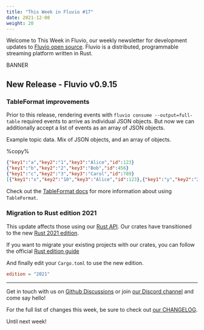```yaml
---
title: "This Week in Fluvio #17"
date: 2021-12-08
weight: 20
---
```

Welcome to This Week in Fluvio, our weekly newsletter
for development updates to [Fluvio open source]. Fluvio is a distributed,
programmable streaming platform written in Rust.

BANNER

## New Release - Fluvio v0.9.15

### TableFormat improvements

Prior to this release, rendering events with `fluvio consume --output=full-table` required events to arrive as individual JSON objects. But now we can additionally accept a list of events as an array of JSON objects.

Example topic data. Mix of JSON objects, and an array of objects.

%copy%
```json
{"key1":"a","key2":"1","key3":"Alice","id":123}
{"key1":"b","key2":"2","key3":"Bob","id":456}
{"key1":"c","key2":"3","key3":"Carol","id":789}
[{"key1":"x","key2":"10","key3":"Alice","id":123},{"key1":"y","key2":"20","key3":"Bob","id":456},{"key1":"c","key2":"30","key3":"Carol","id":789}]
```

Check out the [TableFormat docs](/cli/utilities/table-format#examples) for more information about using `TableFormat`.

### Migration to Rust edition 2021

This update affects those using our [Rust API](/api/official/rust/installation). Our crates have transitioned to the new [Rust 2021 edition](https://doc.rust-lang.org/edition-guide/rust-2021/index.html).

If you want to migrate your existing projects with our crates, you can follow the official [Rust edition guide](https://doc.rust-lang.org/edition-guide/editions/transitioning-an-existing-project-to-a-new-edition.html)

And finally edit your `Cargo.toml` to use the new edition.

```toml
edition = "2021"
```

---

Get in touch with us on [Github Discussions] or join [our Discord channel] and come say hello!

For the full list of changes this week, be sure to check out [our CHANGELOG].

Until next week!

[Fluvio open source]: https://github.com/infinyon/fluvio
[our CHANGELOG]: https://github.com/infinyon/fluvio/blob/master/CHANGELOG.md
[our Discord channel]: https://discordapp.com/invite/bBG2dTz
[Github Discussions]: https://github.com/infinyon/fluvio/discussions
